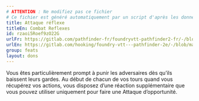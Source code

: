 ```yaml
---
# ATTENTION : Ne modifiez pas ce fichier
# Ce fichier est généré automatiquement par un script d'après les données du module Foundry VTT officiel et de sa traduction
title: Attaque réflexe
titleEn: Combat Reflexes
id: rzaoi5Roef9zO22G
urlFr: https://gitlab.com/pathfinder-fr/foundryvtt-pathfinder2-fr/-/blob/master/data/feats/rzaoi5Roef9zO22G.htm
urlEn: https://gitlab.com/hooking/foundry-vtt---pathfinder-2e/-/blob/master/packs/data/feats.db/combat-reflexes.json
group: feats
layout: dons
---
```

Vous êtes particulièrement prompt à punir les adversaires dès qu’ils baissent leurs gardes. Au début de chacun de vos tours quand vous récupérez vos actions, vous disposez d’une réaction supplémentaire que vous pouvez utiliser uniquement pour faire une Attaque d’opportunité.


